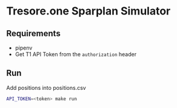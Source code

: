 # Tresore.one Sparplan Simulator

## Requirements

- pipenv
- Get T1 API Token from the `authorization` header

## Run

Add positions into positions.csv

```sh
API_TOKEN=<token> make run
```
